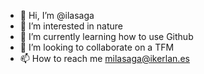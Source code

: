 - 👋 Hi, I’m @ilasaga
- 👀 I’m interested in nature
- 🌱 I’m currently learning how to use Github
- 💞️ I’m looking to collaborate on a TFM
- 📫 How to reach me milasaga@ikerlan.es

<!---
ilasaga/ilasaga is a ✨ special ✨ repository because its `README.md` (this file) appears on your GitHub profile.
You can click the Preview link to take a look at your changes.
--->
